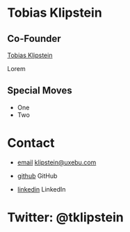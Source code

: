Tobias Klipstein
================

Co-Founder
----------

[Tobias Klipstein](/media/img/team/klipstein.jpg)

Lorem

Special Moves
-------------

* One
* Two

Contact
=======

* [email](mailto:klipstein@uxebu.com)
  klipstein@uxebu.com

* [github](http://github.com/...)
  GitHub

* [linkedin](http://www.linkedin.com/in/...)
  LinkedIn

Twitter: @tklipstein
====================
